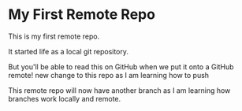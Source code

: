 # My First Remote Repo

This is my first remote repo.

It started life as a local git repository.

But you'll be able to read this on GitHub when we put it onto a GitHub remote!
new change to this repo as I am learning how to push

This remote repo will now have another branch as I am learning how branches work locally and 
remote.
